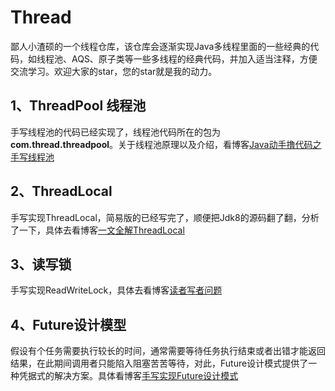 # Thread

​		鄙人小渣硕的一个线程仓库，该仓库会逐渐实现Java多线程里面的一些经典的代码，如线程池、AQS、原子类等一些多线程的经典代码，并加入适当注释，方便交流学习。欢迎大家的star，您的star就是我的动力。

## 1、ThreadPool 线程池

​	手写线程池的代码已经实现了，线程池代码所在的包为**com.thread.threadpool**。关于线程池原理以及介绍，看博客[Java动手撸代码之手写线程池](https://blog.csdn.net/qq_34037358/article/details/113412745)

## 2、ThreadLocal

手写实现ThreadLocal，简易版的已经写完了，顺便把Jdk8的源码翻了翻，分析了一下，具体去看博客[一文全解ThreadLocal](https://blog.csdn.net/qq_34037358/article/details/113504875)

## 3、读写锁

手写实现ReadWriteLock，具体去看博客[读者写者问题](https://blog.csdn.net/qq_34037358/article/details/113696495)

## 4、Future设计模型

假设有个任务需要执行较长的时间，通常需要等待任务执行结束或者出错才能返回结果，在此期间调用者只能陷入阻塞苦苦等待，对此，Future设计模式提供了一种凭据式的解决方案。具体看博客[手写实现Future设计模式](https://blog.csdn.net/qq_34037358/article/details/114286268)